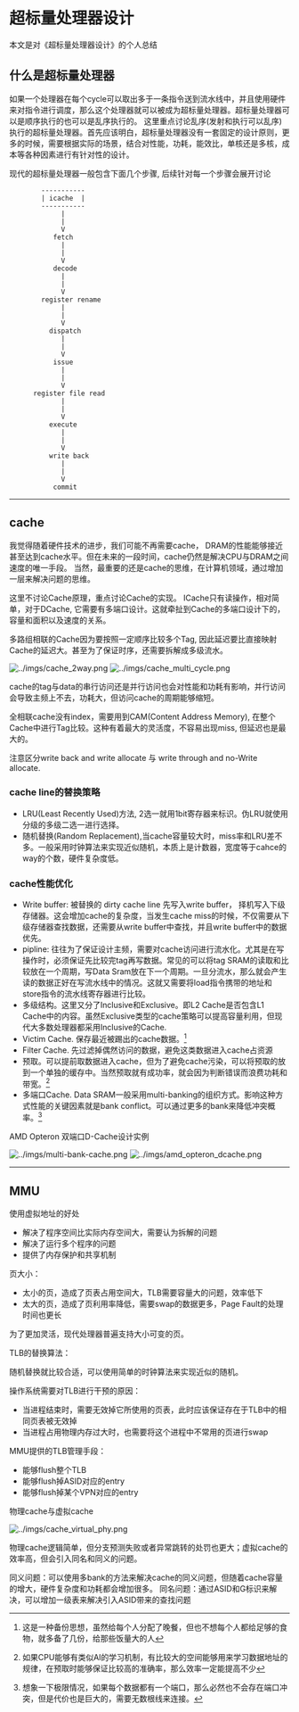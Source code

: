 # 超标量处理器设计

本文是对《超标量处理器设计》的个人总结

## 什么是超标量处理器

如果一个处理器在每个cycle可以取出多于一条指令送到流水线中，并且使用硬件来对指令进行调度，那么这个处理器就可以被成为超标量处理器。超标量处理器可以是顺序执行的也可以是乱序执行的。
这里重点讨论乱序(发射和执行可以乱序)执行的超标量处理器。首先应该明白，超标量处理器没有一套固定的设计原则，更多的时候，需要根据实际的场景，结合对性能，功耗，能效比，单核还是多核，成本等各种因素进行有针对性的设计。

现代的超标量处理器一般包含下面几个步骤, 后续针对每一个步骤会展开讨论

```text
        -----------
        | icache  |
        -----------
             |
             |
             V
           fetch
             |
             |
             V
           decode
             |
             |
             V
        register rename
             |
             |
             V
          dispatch
             |
             |
             V
           issue
             |
             |
             V
      register file read
             |
             |
             V
          execute
             |
             |
             V
          write back
             |
             |
             V
           commit
```

---

## cache

我觉得随着硬件技术的进步，我们可能不再需要cache， DRAM的性能能够接近甚至达到cache水平。但在未来的一段时间，cache仍然是解决CPU与DRAM之间速度的唯一手段。
当然，最重要的还是cache的思维，在计算机领域，通过增加一层来解决问题的思维。

这里不讨论Cache原理，重点讨论Cache的实现。
ICache只有读操作，相对简单，对于DCache, 它需要有多端口设计。这就牵扯到Cache的多端口设计下的，容量和面积以及速度的关系。

多路组相联的Cache因为要按照一定顺序比较多个Tag, 因此延迟要比直接映射Cache的延迟大。甚至为了保证时序，还需要拆解成多级流水。

![../imgs/cache_2way.png](../imgs/cache_2way.PNG)
![../imgs/cache_multi_cycle.png](../imgs/cache_multi_cycle.PNG)

cache的tag与data的串行访问还是并行访问也会对性能和功耗有影响，并行访问会导致主频上不去，功耗大，但访问cache的周期能够缩短。

全相联cache没有index，需要用到CAM(Content Address Memory), 在整个Cache中进行Tag比较。这种有着最大的灵活度，不容易出现miss, 但延迟也是最大的。

注意区分write back and write allocate 与 write through and no-Write allocate.

### cache line的替换策略

- LRU(Least Recently Used)方法, 2选一就用1bit寄存器来标识。伪LRU就使用分级的多级二选一进行选择。
- 随机替换(Random Replacement),当cache容量较大时，miss率和LRU差不多。一般采用时钟算法来实现近似随机，本质上是计数器，宽度等于cahce的way的个数，硬件复杂度低。

### cache性能优化

- Write buffer: 被替换的 dirty cache line 先写入write buffer， 择机写入下级存储器。这会增加cache的复杂度，当发生cache miss的时候，不仅需要从下级存储器查找数据，还需要从write buffer中查找，并且write buffer中的数据优先。
- pipline: 往往为了保证设计主频，需要对cache访问进行流水化。尤其是在写操作时，必须保证先比较完tag再写数据。常见的可以将tag SRAM的读取和比较放在一个周期，写Data Sram放在下一个周期。一旦分流水，那么就会产生读的数据正好在写流水线中的情况。这就又需要将load指令携带的地址和store指令的流水线寄存器进行比较。
- 多级结构。这里又分了Inclusive和Exclusive。即L2 Cache是否包含L1 Cache中的内容。虽然Exclusive类型的cache策略可以提高容量利用，但现代大多数处理器都采用Inclusive的Cache.
- Victim Cache. 保存最近被踢出的cache数据。[^1]
- Filter Cache. 先过滤掉偶然访问的数据，避免这类数据进入cache占资源
- 预取。可以提前取数据进入cache，但为了避免cache污染，可以将预取的放到一个单独的缓存中。当然预取就有成功率，就会因为判断错误而浪费功耗和带宽。[^2]
- 多端口Cache. Data SRAM一般采用multi-banking的组织方式。影响这种方式性能的关键因素就是bank conflict。可以通过更多的bank来降低冲突概率。[^3]

AMD Opteron 双端口D-Cache设计实例

![../imgs/multi-bank-cache.png](../imgs/multi-bank-cache.PNG)
![../imgs/amd_opteron_dcache.png](../imgs/amd_opteron_dcache.PNG)

---

## MMU

使用虚拟地址的好处

- 解决了程序空间比实际内存空间大，需要认为拆解的问题
- 解决了运行多个程序的问题
- 提供了内存保护和共享机制

页大小：

- 太小的页，造成了页表占用空间大，TLB需要容量大的问题，效率低下
- 太大的页，造成了页利用率降低，需要swap的数据更多，Page Fault的处理时间也更长

为了更加灵活，现代处理器普遍支持大小可变的页。

TLB的替换算法：

随机替换就比较合适，可以使用简单的时钟算法来实现近似的随机。

操作系统需要对TLB进行干预的原因：

- 当进程结束时，需要无效掉它所使用的页表，此时应该保证存在于TLB中的相同页表被无效掉
- 当进程占用物理内存过大时，也需要将这个进程中不常用的页进行swap

MMU提供的TLB管理手段：

- 能够flush整个TLB
- 能够flush掉ASID对应的entry
- 能够flush掉某个VPN对应的entry

物理cache与虚拟cache

![../imgs/cache_virtual_phy.png](../imgs/cache_virtual_phy.png)

物理cache逻辑简单，但分支预测失败或者异常跳转的处罚也更大；虚拟cache的效率高，但会引入同名和同义的问题。

同义问题：可以使用多bank的方法来解决cache的同义问题，但随着cache容量的增大，硬件复杂度和功耗都会增加很多。
同名问题：通过ASID和G标识来解决，可以增加一级表来解决引入ASID带来的查找问题

[^1]: 这是一种备份思想，虽然给每个人分配了晚餐，但也不想每个人都给足够的食物，就多备了几份，给那些饭量大的人
[^2]: 如果CPU能够有类似AI的学习机制，有比较大的空间能够用来学习数据地址的规律，在预取时能够保证比较高的准确率，那么效率一定能提高不少
[^3]: 想象一下极限情况，如果每个数据都有一个端口，那么必然也不会存在端口冲突，但是代价也是巨大的，需要无数根线来连接。
